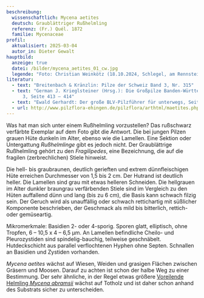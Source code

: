 ```yaml
---
beschreibung:
  wissenschaftlich: Mycena aetites
  deutsch: Graublättriger Rußhelmling
  referenz: (Fr.) Quél. 1872
  familie: Mycenaceae
profil:
  aktualisiert: 2025-03-04
  autor_in: Dieter Gewalt
hauptbild:
  anzeige: true
  datei: /bilder/mycena_aetites_01_cw.jpg
  legende: "Foto: Christian Weinkötz (18.10.2024, Schlegel, am Rennsteig in Thüringen)"
literatur:
  - text: "Breitenbach & Kränzlin: Pilze der Schweiz Band 3, Nr. 315"
  - text: "German J. Krieglsteiner (Hrsg.): Die Großpilze Banden-Württembergs Band
      3, Seite 413 – 414"
  - text: "Ewald Gerhardt: Der große BLV-Pilzführer für unterwegs, Seite 202"
  - url: http://www.pilzflora-ehingen.de/pilzflora/arthtml/maetites.php
---
```

Was hat man sich unter einem Rußhelmling vorzustellen? Das rußschwarz verfärbte Exemplar auf dem Foto gibt die Antwort. Die bei jungen Pilzen grauen Hüte dunkeln im Alter, ebenso wie die Lamellen. Eine Sektion oder Untergattung *Rußhelmlinge* gibt es jedoch nicht. Der Graublättrige Rußhelmling gehört zu den *Fragilipedes*, eine Bezeichnung, die auf die fragilen (zerbrechlichen) Stiele hinweist.

Die hell- bis graubraunen, deutlich gerieften und extrem dünnfleischigen Hüte erreichen Durchmesser von 1,5 bis 2 cm. Der Hutrand ist deutlich heller. Die Lamellen sind grau mit etwas helleren Schneiden. Die hellgrauen im Alter dunkler braungrau verfärbenden Stiele sind im Vergleich zu den Hüten auffallend dünn und lang (bis zu 6 cm), die Basis kann schwach filzig sein. Der Geruch wird als unauffällig oder schwach rettichartig mit süßlicher Komponente beschrieben, der Geschmack als mild bis bitterlich, rettich- oder gemüseartig. 

Mikromerkmale: Basidien 2- oder 4-sporig. Sporen glatt, elliptisch, ohne Tropfen, 6 – 10,5 x 4 – 6,5 µm. An Lamellen befindliche Cheilo- und Pleurozystiden sind spindelig-bauchig, teilweise geschnäbelt. Hutdeckschicht aus parallel verflochtenen Hyphen ohne Septen. Schnallen an Basidien und Zystiden vorhanden.

*Mycena aetites* wächst auf Wiesen, Weiden und grasigen Flächen zwischen Gräsern und Moosen. Darauf zu achten ist schon der halbe Weg zu einer Bestimmung. Der sehr ähnliche, in der Regel etwas größere [Voreilende Helmling *Mycena abramsii*](/pilze/mycena-abramsii-voreilender-helmling) wächst auf Totholz und ist daher schon anhand des Substrats sicher zu unterscheiden.